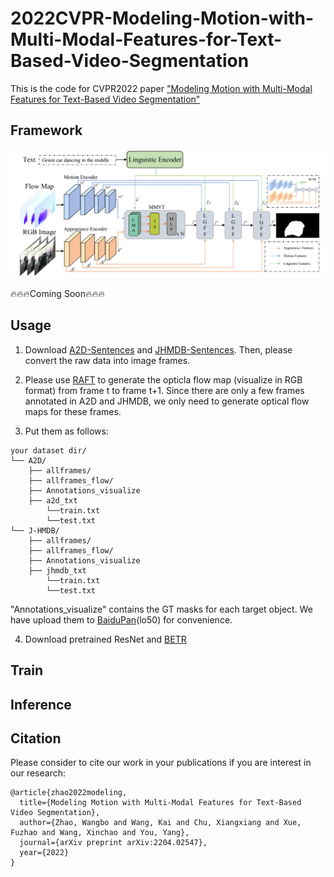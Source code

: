 # 2022CVPR-Modeling-Motion-with-Multi-Modal-Features-for-Text-Based-Video-Segmentation
This is the code for CVPR2022 paper ["Modeling Motion with Multi-Modal Features for Text-Based Video Segmentation"](https://arxiv.org/pdf/2204.02547v1.pdf)

## Framework
![image](framework.png)


🔥🔥🔥Coming Soon🔥🔥🔥
## Usage
1. Download [A2D-Sentences](https://kgavrilyuk.github.io/publication/actor_action/) and [JHMDB-Sentences](https://kgavrilyuk.github.io/publication/actor_action/). Then, please convert the raw data into image frames.

2. Please use [RAFT](https://github.com/princeton-vl/RAFT) to generate the opticla flow map (visualize in RGB format) from frame t to frame t+1. Since there are only a few frames annotated in A2D and JHMDB, we only need to generate optical flow maps for these frames. 

3. Put them as follows:
```
your dataset dir/
└── A2D/ 
    ├── allframes/  
    ├── allframes_flow/
    ├── Annotations_visualize
    ├── a2d_txt
        └──train.txt
        └──test.txt
└── J-HMDB/ 
    ├── allframes/  
    ├── allframes_flow/
    ├── Annotations_visualize
    ├── jhmdb_txt
        └──train.txt
        └──test.txt
```
"Annotations_visualize" contains the GT masks for each target object. We have upload them to [BaiduPan](https://pan.baidu.com/s/1pvQP75bHjYfRYZFoCVqpkQ?pwd=lo50)(lo50) for convenience.

4. Download pretrained ResNet and [BETR](https://huggingface.co/bert-base-uncased)

## Train


## Inference

 
## Citation
Please consider to cite our work in your publications if you are interest in our research:
```
@article{zhao2022modeling,
  title={Modeling Motion with Multi-Modal Features for Text-Based Video Segmentation},
  author={Zhao, Wangbo and Wang, Kai and Chu, Xiangxiang and Xue, Fuzhao and Wang, Xinchao and You, Yang},
  journal={arXiv preprint arXiv:2204.02547},
  year={2022}
}
```
